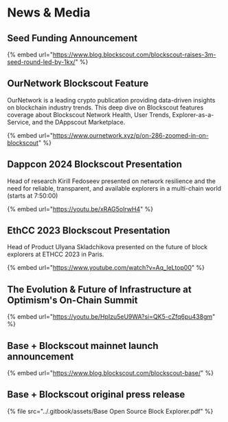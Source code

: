 # News & Media

## Seed Funding Announcement

{% embed url="https://www.blog.blockscout.com/blockscout-raises-3m-seed-round-led-by-1kx/" %}

## OurNetwork Blockscout Feature

OurNetwork is a leading crypto publication providing data-driven insights on blockchain industry trends. This deep dive on Blockscout features coverage about Blockscout Network Health, User Trends, Explorer-as-a-Service, and the DAppscout Marketplace.

{% embed url="https://www.ournetwork.xyz/p/on-286-zoomed-in-on-blockscout" %}

## Dappcon 2024 Blockscout Presentation

Head of research Kirill Fedoseev presented on network resilience and the need for reliable, transparent, and available explorers in a multi-chain world (starts at 7:50:00)

{% embed url="https://youtu.be/xRAG5oIrwH4" %}

## EthCC 2023 Blockscout Presentation

Head of Product Ulyana Skladchikova presented on the future of block explorers at ETHCC 2023 in Paris.

{% embed url="https://www.youtube.com/watch?v=Aq_IeLtop00" %}

## The Evolution & Future of Infrastructure at Optimism's On-Chain Summit

{% embed url="https://youtu.be/HpIzu5eU9WA?si=QK5-cZfq6pu438gm" %}

## Base + Blockscout mainnet launch announcement

{% embed url="https://www.blog.blockscout.com/blockscout-base/" %}

## Base + Blockscout original press release

{% file src="../.gitbook/assets/Base Open Source Block Explorer.pdf" %}

